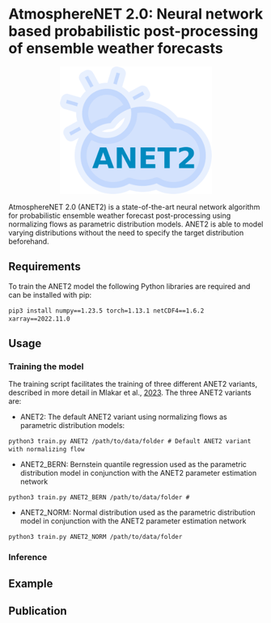 # AtmosphereNET 2.0: Neural network based probabilistic post-processing of ensemble weather forecasts

<p align="center">
    <img src="images/logo_anet2.png" alt="ANET2 logo" width="300px">
</p>

AtmosphereNET 2.0 (ANET2) is a state-of-the-art neural network algorithm for probabilistic ensemble weather forecast post-processing using normalizing flows as parametric distribution models.
ANET2 is able to model varying distributions without the need to specify the target distribution beforehand.

## Requirements

To train the ANET2 model the following Python libraries are required and can be installed with pip:
```console
pip3 install numpy==1.23.5 torch=1.13.1 netCDF4==1.6.2 xarray==2022.11.0
```

## Usage

### Training the model

The training script facilitates the training of three different ANET2 variants, described in more detail in Mlakar et al., [2023](https://doi.org/10.48550/arXiv.2303.17610).
The three ANET2 variants are:
* ANET2: The default ANET2 variant using normalizing flows as parametric distribution models:
```console
python3 train.py ANET2 /path/to/data/folder # Default ANET2 variant with normalizing flow
```
* ANET2_BERN: Bernstein quantile regression used as the parametric distribution model in conjunction with the ANET2 parameter estimation network
```console
python3 train.py ANET2_BERN /path/to/data/folder # 
```
* ANET2_NORM: Normal distribution used as the parametric distribution model in conjunction with the ANET2 parameter estimation network
```console
python3 train.py ANET2_NORM /path/to/data/folder
```



### Inference

## Example

## Publication
